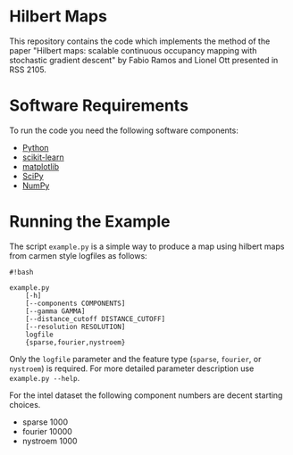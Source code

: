 # Hilbert Maps #

This repository contains the code which implements the method of the paper "Hilbert maps: scalable continuous occupancy mapping with stochastic gradient descent" by Fabio Ramos and Lionel Ott presented in RSS 2105.

# Software Requirements #

To run the code you need the following software components:

* [Python](https://www.python.org/)
* [scikit-learn](http://scikit-learn.org/stable/index.html)
* [matplotlib](http://matplotlib.org/)
* [SciPy](http://www.scipy.org/)
* [NumPy](http://www.numpy.org/)

# Running the Example #

The script `example.py` is a simple way to produce a map using hilbert maps from carmen style logfiles as follows:

```
#!bash

example.py
    [-h]
    [--components COMPONENTS]
    [--gamma GAMMA]
    [--distance_cutoff DISTANCE_CUTOFF]
    [--resolution RESOLUTION]
    logfile
    {sparse,fourier,nystroem}
```
Only the `logfile` parameter and the feature type (`sparse`, `fourier`, or `nystroem`) is required. For more detailed parameter description use `example.py --help`.

For the intel dataset the following component numbers are decent starting choices.

* sparse 1000
* fourier 10000
* nystroem 1000